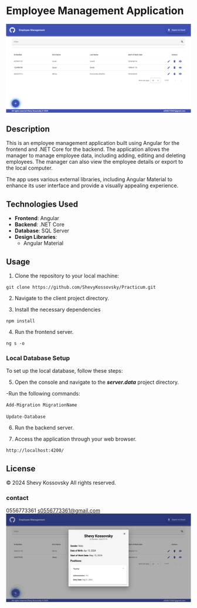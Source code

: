 # Employee Management Application

![Employee Management](/client/src/assets/screenShot.png)

## Description

This is an employee management application built using Angular for the frontend and .NET Core for the backend. The application allows the manager to manage employee data, including adding, editing and deleting employees. The manager can also view the employee details or export to the local computer.

The app uses various external libraries, including Angular Material to enhance its user interface and provide a visually appealing experience.


## Technologies Used

- **Frontend**: Angular
- **Backend**: .NET Core
- **Database**: SQL Server
- **Design Libraries**:
  - Angular Material


## Usage

1. Clone the repository to your local machine:

```
git clone https://github.com/ShevyKossovsky/Practicum.git  
```

2. Navigate to the client project directory.

3. Install the necessary dependencies

```
npm install
```

4. Run the frontend server.

```
ng s -o
```    

### Local Database Setup

To set up the local database, follow these steps:

5. Open the console and navigate to the ***server.data*** project directory.

-Run the following commands:


```
Add-Migration MigrationName

Update-Database
```
  
6. Run the backend server.

7. Access the application through your web browser.
   
```
http://localhost:4200/
```   

## License
© 2024 Shevy Kossovsky All rights reserved.

### contact
0556773361 s0556773361@gmail.com
![Employee Management](/client/src/assets/screenShot_3.png)
